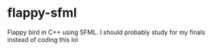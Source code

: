 # flappy-sfml
Flappy bird in C++ using SFML. I should probably study for my finals instead of coding this lol
